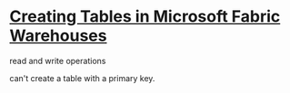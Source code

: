 # **[Creating Tables in Microsoft Fabric Warehouses](https://www.youtube.com/watch?v=YaTh5R85Cn0)**

read and write operations

can't create a table with a primary key.
